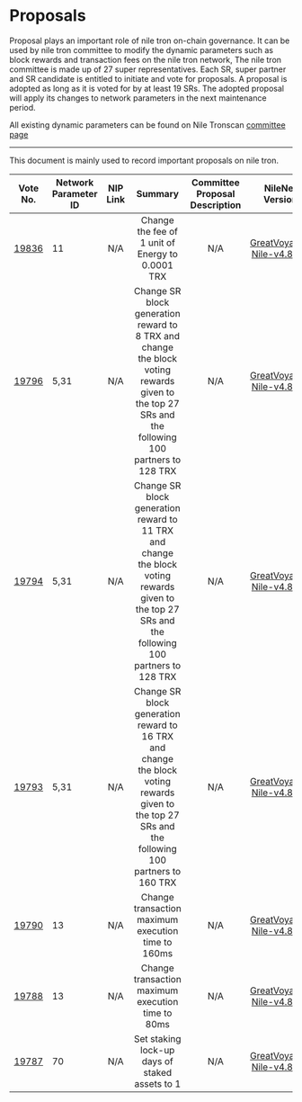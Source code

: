 # Proposals

Proposal plays an important role of nile tron on-chain governance. It can be used by nile tron committee to modify the dynamic parameters such as block rewards and transaction fees on the nile tron network, The nile tron committee is made up of 27 super representatives. Each SR, super partner and SR candidate is entitled to initiate and vote for proposals. A proposal is adopted as long as it is voted for by at least 19 SRs. The adopted proposal will apply its changes to network parameters in the next maintenance period.

All existing dynamic parameters can be found on Nile Tronscan [committee page](https://nile.tronscan.org/#/sr/committee)

****

This document is mainly used to record important proposals on nile tron.

| Vote No.                                            | Network Parameter ID |                                                                                                                                        NIP Link                                                                                                                                        |                                                                                          Summary                                                                                           |                 Committee Proposal Description                  |                                                    NileNet Version                                                    | Status | Effective time
|-----------------------------------------------------|----------------------|:--------------------------------------------------------------------------------------------------------------------------------------------------------------------------------------------------------------------------------------------------------------------------------------:|:------------------------------------------------------------------------------------------------------------------------------------------------------------------------------------------:|:---------------------------------------------------------------:|:---------------------------------------------------------------------------------------------------------------------:| :----: | :----: | 
| [19836](https://nile.tronscan.org/#/proposal/19836) | 11                   |             N/A             |                                                                      Change the fee of 1 unit of Energy to 0.0001 TRX                                                                      |                               N/A                               | [GreatVoyage-Nile-v4.8.0.2](https://github.com/tron-nile-testnet/nile-testnet/releases/tag/GreatVoyage-Nile-v4.8.0.2) |EFFECTIVE|2025-08-08
| [19796](https://nile.tronscan.org/#/proposal/19796) | 5,31                 |             N/A             |                      Change SR block generation reward to 8 TRX and change the block voting rewards given to the top 27 SRs and the following 100 partners to 128 TRX                      |                               N/A                               | [GreatVoyage-Nile-v4.8.0.2](https://github.com/tron-nile-testnet/nile-testnet/releases/tag/GreatVoyage-Nile-v4.8.0.2) |EFFECTIVE|2025-05-13
| [19794](https://nile.tronscan.org/#/proposal/19794) | 5,31                 |             N/A             |                     Change SR block generation reward to 11 TRX and change the block voting rewards given to the top 27 SRs and the following 100 partners to 128 TRX                      |                               N/A                               | [GreatVoyage-Nile-v4.8.0.2](https://github.com/tron-nile-testnet/nile-testnet/releases/tag/GreatVoyage-Nile-v4.8.0.2) |EFFECTIVE|2025-05-08
| [19793](https://nile.tronscan.org/#/proposal/19793) | 5,31                 |             N/A             |                     Change SR block generation reward to 16 TRX and change the block voting rewards given to the top 27 SRs and the following 100 partners to 160 TRX                      |                               N/A                               | [GreatVoyage-Nile-v4.8.0.2](https://github.com/tron-nile-testnet/nile-testnet/releases/tag/GreatVoyage-Nile-v4.8.0.2) |EFFECTIVE|2025-05-04
| [19790](https://nile.tronscan.org/#/proposal/19790) | 13                   |             N/A             |                                                                     Change transaction maximum execution time to 160ms                                                                     |                               N/A                               | [GreatVoyage-Nile-v4.8.0.2](https://github.com/tron-nile-testnet/nile-testnet/releases/tag/GreatVoyage-Nile-v4.8.0.2) |EFFECTIVE|2025-04-22
| [19788](https://nile.tronscan.org/#/proposal/19788) | 13                   |             N/A             |                                                                     Change transaction maximum execution time to 80ms                                                                      |                               N/A                               | [GreatVoyage-Nile-v4.8.0.2](https://github.com/tron-nile-testnet/nile-testnet/releases/tag/GreatVoyage-Nile-v4.8.0.2) |EFFECTIVE|2025-04-11
| [19787](https://nile.tronscan.org/#/proposal/19787) | 70                   |             N/A             |                                                                       Set staking lock-up days of staked assets to 1                                                                       |                               N/A                               | [GreatVoyage-Nile-v4.8.0.2](https://github.com/tron-nile-testnet/nile-testnet/releases/tag/GreatVoyage-Nile-v4.8.0.2) |EFFECTIVE|2024-04-09

